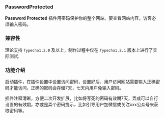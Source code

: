 ### PasswordProtected

**Password Protected** 插件用密码保护你的整个网站。要查看网站内容，访客必须输入密码。

### 兼容性

理论支持 `Typecho1.2.0` 及以上，制作过程中仅在 `Typecho1.2.1` 版本上进行了实际测试.

### 功能介绍

启动插件，在插件设置中设置访问密码，设置好后，用户访问网站需要输入正确密码才能访问，正确的密码会存储7天，七天内用户免输入密码。

插件注释清晰，方便二次开发扩展，比如将写死的密码有效期7天，弄成可以自行设置的有效期，亦或是弄个密码提示，比如引导用户加微信或关注xxx公众号来获取密码等。